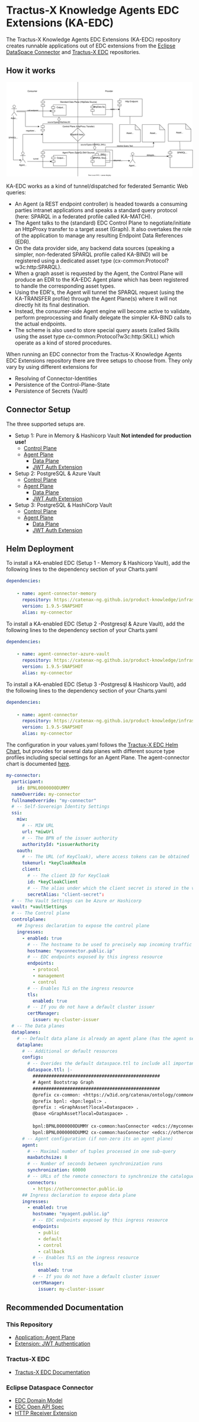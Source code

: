 # Tractus-X Knowledge Agents EDC Extensions (KA-EDC)

The Tractus-X Knowledge Agents EDC Extensions (KA-EDC) repository creates runnable applications out of EDC extensions from
the [Eclipse DataSpace Connector](https://github.com/eclipse-edc/Connector) and [Tractus-X EDC](https://github.com/eclipse-tractusx/tractusx-edc) 
repositories.

## How it works

![KA-Enabled EDC Setup](edc_http_0.3.3.drawio.svg)

KA-EDC works as a kind of tunnel/dispatched for federated Semantic Web queries:
- An Agent (a REST endpoint controller) is headed towards a consuming parties intranet applications and speaks a standard query protocol (here: SPARQL in a federated profile called KA-MATCH).
- The Agent talks to the (standard) EDC Control Plane to negotiate/initiate an HttpProxy transfer to a target asset (Graph). It also overtakes the role of the application to manage any resulting Endpoint Data References (EDR).
- On the data provider side, any backend data sources (speaking a simpler, non-federated SPARQL profile called KA-BIND) will be registered using a dedicated asset type (cx-common:Protocol?w3c:http:SPARQL).
- When a graph asset is requested by the Agent, the Control Plane will produce an EDR to the KA-EDC Agent plane which has been registered to handle the corresponding asset types.
- Using the EDR's, the Agent will tunnel the SPARQL request (using the KA-TRANSFER profile) through the Agent Plane(s) where it will not directly hit its final destination.
- Instead, the consumer-side Agent engine will become active to validate, perform preprocessing and finally delegate the simpler KA-BIND calls to the actual endpoints. 
- The scheme is also used to store special query assets (called Skills using the asset type cx-common:Protocol?w3c:http:SKILL) which operate as a kind of stored procedures.

When running an EDC connector from the Tractus-X Knowledge Agents EDC Extensions repository there are three setups to choose from. They only vary by
using different extensions for

- Resolving of Connector-Identities
- Persistence of the Control-Plane-State
- Persistence of Secrets (Vault)

## Connector Setup

The three supported setups are.

- Setup 1: Pure in Memory & Hashicorp Vault **Not intended for production use!**
  - [Control Plane](https://github.com/eclipse-tractusx/edc-controlplane/edc-controlplane-memory-hashicorp-vault/README.md)
  - [Agent Plane](../agent-plane/agentplane-hashicorp/README.md)
      - [Data Plane](https://github.com/eclipse-tractusx/edc-dataplane/edc-dataplane-hashicorp-vault/README.md)
      - [JWT Auth Extension](../common/jwt-auth/README.md)
- Setup 2: PostgreSQL & Azure Vault 
    - [Control Plane](https://github.com/eclipse-tractusx/edc-controlplane/edc-controlplane-postgresql-azure-vault/README.md)
    - [Agent Plane](../agent-plane/agentplane-azure-vault/README.md)
        - [Data Plane](https://github.com/eclipse-tractusx/edc-dataplane/edc-dataplane-azure-vault/README.md)
        - [JWT Auth Extension](../common/jwt-auth/README.md)
- Setup 3: PostgreSQL & HashiCorp Vault
    - [Control Plane](https://github.com/eclipse-tractusx/edc-controlplane/README.md)
    - [Agent Plane](../agent-plane/agentplane-hashicorp/README.md)
        - [Data Plane](https://github.com/eclipse-tractusx/edc-dataplane/edc-dataplane-hashicorp-vault/README.md)
        - [JWT Auth Extension](../common/jwt-auth/README.md)

## Helm Deployment

To install a KA-enabled EDC (Setup 1 - Memory & Hashicorp Vault), add the following lines to the dependency section of your Charts.yaml

```yaml
dependencies:
  
    - name: agent-connector-memory
      repository: https://catenax-ng.github.io/product-knowledge/infrastructure
      version: 1.9.5-SNAPSHOT
      alias: my-connector
```

To install a KA-enabled EDC (Setup 2 -Postgresql & Azure Vault), add the following lines to the dependency section of your Charts.yaml

```yaml
dependencies:
  
    - name: agent-connector-azure-vault
      repository: https://catenax-ng.github.io/product-knowledge/infrastructure
      version: 1.9.5-SNAPSHOT
      alias: my-connector
```

To install a KA-enabled EDC (Setup 3 -Postgresql & Hashicorp Vault), add the following lines to the dependency section of your Charts.yaml

```yaml
dependencies:
  
    - name: agent-connector
      repository: https://catenax-ng.github.io/product-knowledge/infrastructure
      version: 1.9.5-SNAPSHOT
      alias: my-connector
```

The configuration in your values.yaml follows the [Tractux-X EDC Helm Chart](https://github.com/eclipse-tractusx/tractusx-edc/blob/main/charts/tractusx-connector/README.md), but provides for several data planes with different source type profiles including special settings for an Agent Plane.
The agent-connector chart is documented [here](charts/agent-connector/README.md).

```yaml
my-connector:
  participant:
    id: BPNL0000000DUMMY
  nameOverride: my-connector
  fullnameOverride: "my-connector"
  # -- Self-Sovereign Identity Settings
  ssi:
    miw:
      # -- MIW URL
      url: *miwUrl
      # -- The BPN of the issuer authority
      authorityId: *issuerAuthority
    oauth:
      # -- The URL (of KeyCloak), where access tokens can be obtained
      tokenurl: *keyCloakRealm
      client:
        # -- The client ID for KeyCloak
        id: *keyCloakClient
        # -- The alias under which the client secret is stored in the vault.
        secretAlias: "client-secret":
  # -- The Vault Settings can be Azure or Hashicorp
  vault: *vaultSettings
  # -- The Control plane
  controlplane:
    ## Ingress declaration to expose the control plane
    ingresses:
      - enabled: true
        # -- The hostname to be used to precisely map incoming traffic onto the underlying network service
        hostname: "myconnector.public.ip"
        # -- EDC endpoints exposed by this ingress resource
        endpoints:
          - protocol
          - management
          - control
        # -- Enables TLS on the ingress resource
        tls:
          enabled: true
        # -- If you do not have a default cluster issuer
        certManager:
          issuer: my-cluster-issuer
  # -- The Data planes
  dataplanes:
    # -- Default data plane is already an agent plane (has the agent section non-empty)
    dataplane:
      # -- Additional or default resources 
      configs: 
        # -- Overides the default dataspace.ttl to include all important BPNs and connectors
        dataspace.ttl: |-
          ################################################
          # Agent Bootstrap Graph
          ################################################
          @prefix cx-common: <https://w3id.org/catenax/ontology/common#> .
          @prefix bpnl: <bpn:legal:> .
          @prefix : <GraphAsset?local=Dataspace> .
          @base <GraphAsset?local=Dataspace> .

          bpnl:BPNL0000000DUMMY cx-common:hasConnector <edcs://myconnector.public.ip>.
          bpnl:BPNL0000000DUMM2 cx-common:hasConnector <edcs://otherconnector.public.ip>.
      # -- Agent configuration (if non-zero its an agent plane)
      agent:
        # -- Maximal number of tuples processed in one sub-query
        maxbatchsize: 8
        # -- Number of seconds between synchronization runs
        synchronization: 60000
        # -- URLs of the remote connectors to synchronize the catalogue with
        connectors: 
          - https://otherconnector.public.ip
      ## Ingress declaration to expose data plane
      ingresses:
        - enabled: true
          hostname: "myagent.public.ip"
          # -- EDC endpoints exposed by this ingress resource
          endpoints:
            - public
            - default
            - control
            - callback
          # -- Enables TLS on the ingress resource
          tls:
            enabled: true
          # -- If you do not have a default cluster issuer
          certManager:
            issuer: my-cluster-issuer
```

## Recommended Documentation

### This Repository

- [Application: Agent Plane](../agent-plane)
- [Extension: JWT Authentication](../common/auth-jwt/README.md)

### Tractus-X EDC

- [Tractus-X EDC Documentation](https://github.com/eclipse-tractusx/docs/Readme.md)

### Eclipse Dataspace Connector

- [EDC Domain Model](https://github.com/eclipse-edc/Connector/blob/main/docs/developer/architecture/domain-model.md)
- [EDC Open API Spec](https://github.com/eclipse-edc/Connector/blob/main/resources/openapi/openapi.yaml)
- [HTTP Receiver Extension](https://github.com/eclipse-edc/Connector/tree/main/extensions/control-plane/http-receiver)
